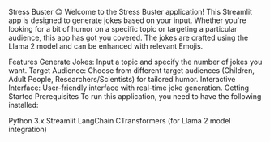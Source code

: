 Stress Buster 😊
Welcome to the Stress Buster application! This Streamlit app is designed to generate jokes based on your input. Whether you're looking for a bit of humor on a specific topic or targeting a particular audience, this app has got you covered. The jokes are crafted using the Llama 2 model and can be enhanced with relevant Emojis.

Features
Generate Jokes: Input a topic and specify the number of jokes you want.
Target Audience: Choose from different target audiences (Children, Adult People, Researchers/Scientists) for tailored humor.
Interactive Interface: User-friendly interface with real-time joke generation.
Getting Started
Prerequisites
To run this application, you need to have the following installed:

Python 3.x
Streamlit
LangChain
CTransformers (for Llama 2 model integration)
